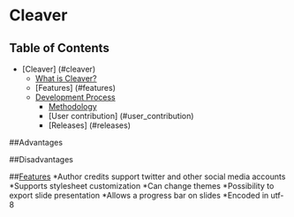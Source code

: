 # Cleaver

## Table of Contents
* [Cleaver] (#cleaver)
    * [What is Cleaver?](#intro)
    * [Features] (#features)
    * [Development Process](#development)
        * [Methodology](#methodology)
        * [User contribution] (#user_contribution)
        * [Releases] (#releases)
		

##Advantages 

##Disadvantages


##[Features](#features)
*Author credits support twitter and other social media accounts
*Supports stylesheet customization
*Can change themes
*Possibility to export slide presentation
*Allows a progress bar on slides
*Encoded in utf-8